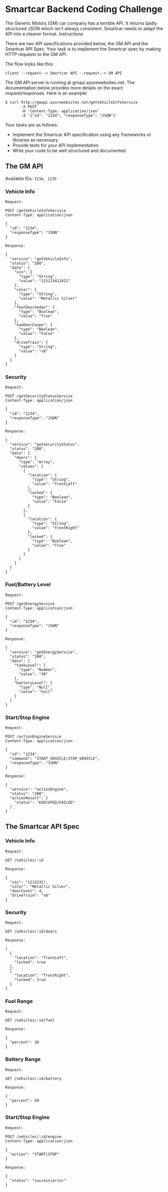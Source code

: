 
# Smartcar Backend Coding Challenge

The Generic Motors (GM) car company has a terrible API. It returns badly structured JSON which isn't always consistent. Smartcar needs to adapt the API into a cleaner format.
Instructions

There are two API specifications provided below, the GM API and the Smartcar API Spec. Your task is to implement the Smartcar spec by making HTTP requests to the GM API.

The flow looks like this:

`client --request--> Smartcar API --request--> GM API`

The GM API server is running at gmapi.azurewebsites.net. The documentation below provides more details on the exact request/responses. Here is an example:

```
$ curl http://gmapi.azurewebsites.net/getVehicleInfoService
       -X POST
       -H 'Content-Type: application/json'
       -d '{"id": "1234", "responseType": "JSON"}'
```

Your tasks are as follows:
  *  Implement the Smartcar API specification using any frameworks or libraries as necessary
  *  Provide tests for your API implementation
  *  Write your code to be well structured and documented

## The GM API

Available IDs: `1234, 1235`

### Vehicle Info
```
Request:

POST /getVehicleInfoService
Content-Type: application/json

{
  "id": "1234",
  "responseType": "JSON"
}

Response:

{
  "service": "getVehicleInfo",
  "status": "200",
  "data": {
    "vin": {
      "type": "String",
      "value": "123123412412"
    },
    "color": {
      "type": "String",
      "value": "Metallic Silver"
    },
    "fourDoorSedan": {
      "type": "Boolean",
      "value": "True"
    },
    "twoDoorCoupe": {
      "type": "Boolean",
      "value": "False"
    },
    "driveTrain": {
      "type": "String",
      "value": "v8"
    }
  }
}
```
### Security
```
Request:

POST /getSecurityStatusService
Content-Type: application/json

{
  "id": "1234",
  "responseType": "JSON"
}

Response:

{
  "service": "getSecurityStatus",
  "status": "200",
  "data": {
    "doors": {
      "type": "Array",
      "values": [
        {
          "location": {
            "type": "String",
            "value": "frontLeft"
          },
          "locked": {
            "type": "Boolean",
            "value": "False"
          }
        },
        {
          "location": {
            "type": "String",
            "value": "frontRight"
          },
          "locked": {
            "type": "Boolean",
            "value": "True"
          }
        }
      ]
    }
  }
}
```

### Fuel/Battery Level

```
Request:

POST /getEnergyService
Content-Type: application/json

{
  "id": "1234",
  "responseType": "JSON"
}

Response:

{
  "service": "getEnergyService",
  "status": "200",
  "data": {
    "tankLevel": {
      "type": "Number",
      "value": "30"
    },
    "batteryLevel": {
      "type": "Null",
      "value": "null"
    }
  }
}
```

### Start/Stop Engine
```
Request:

POST /actionEngineService
Content-Type: application/json

{
  "id": "1234",
  "command": "START_VEHICLE|STOP_VEHICLE",
  "responseType": "JSON"
}

Response:

{
  "service": "actionEngine",
  "status": "200",
  "actionResult": {
    "status": "EXECUTED|FAILED"
  }
}
```
## The Smartcar API Spec
### Vehicle Info
```
Request:

GET /vehicles/:id

Response:

{
  "vin": "1213231",
  "color": "Metallic Silver",
  "doorCount": 4,
  "driveTrain": "v8"
}
```
### Security
```
Request:

GET /vehicles/:id/doors

Response:

[
  {
    "location": "frontLeft",
    "locked": true
  },
  {
    "location": "frontRight",
    "locked": true
  }
]
```
### Fuel Range
```
Request:

GET /vehicles/:id/fuel

Response:

{
  "percent": 30
}
```
### Battery Range
```
Request:

GET /vehicles/:id/battery

Response:

{
  "percent": 50
}
```
### Start/Stop Engine
```
Request:

POST /vehicles/:id/engine
Content-Type: application/json

{
  "action": "START|STOP"
}

Response:

{
  "status": "success|error"
}
```


